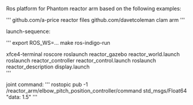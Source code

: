 Ros platform for Phantom reactor arm based on the following examples:

'''
github.com/a-price      reactor files
github.com/davetcoleman clam arm
'''

launch-sequence:

'''
export ROS_WS=...
make ros-indigo-run

xfce4-terminal
roscore
roslaunch reactor_gazebo reactor_world.launch 
roslaunch reactor_controller reactor_control.launch
roslaunch reactor_description display.launch 				
'''

joint command:
'''
rostopic pub -1 /reactor_arm/elbow_pitch_position_controller/command std_msgs/Float64 "data: 1.5"
'''
